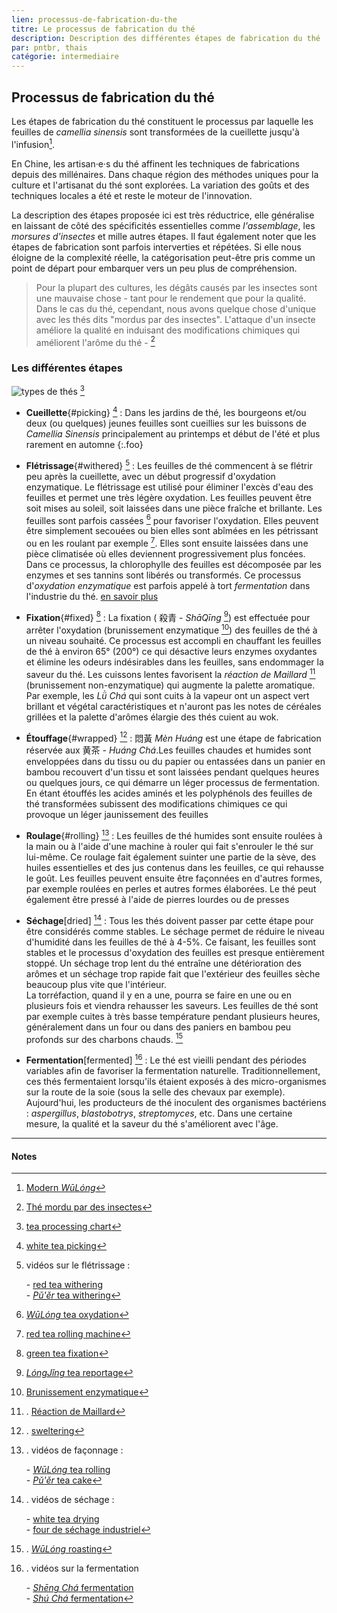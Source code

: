 ```yaml
---
lien: processus-de-fabrication-du-the
titre: Le processus de fabrication du thé
description: Description des différentes étapes de fabrication du thé
par: pntbr, thais
catégorie: intermediaire
---
```


## Processus de fabrication du thé

Les étapes de fabrication du thé constituent le processus par laquelle les feuilles de _camellia sinensis_ sont transformées de la cueillette jusqu'à l'infusion[^1].
  
En Chine, les artisan·e·s du thé affinent les techniques de fabrications depuis des millénaires. Dans chaque région des méthodes uniques pour la culture et l'artisanat du thé sont explorées. La variation des goûts et des techniques locales a été et reste le moteur de l'innovation.  

La description des étapes proposée ici est très réductrice, elle généralise en laissant de côté des spécificités essentielles comme  _l'assemblage_, les _morsures d'insectes_ et mille autres étapes. Il faut également noter que les étapes de fabrication sont parfois interverties et répétées. Si elle nous éloigne de la complexité réelle, la catégorisation peut-être pris comme un point de départ pour embarquer vers un peu plus de compréhension.

> Pour la plupart des cultures, les dégâts causés par les insectes sont une mauvaise chose - tant pour le rendement que pour la qualité. Dans le cas du thé, cependant, nous avons quelque chose d'unique avec les thés dits "mordus par des insectes". L'attaque d'un insecte améliore la qualité en induisant des modifications chimiques qui améliorent l'arôme du thé - [^2]

### Les différentes étapes

![types de thés](assets/media/types-de-the.svg) [^3]

- **Cueillette**{#picking} [^4] : Dans les jardins de thé, les bourgeons et/ou deux (ou quelques) jeunes feuilles sont cueillies sur les buissons de _Camellia Sinensis_ principalement au printemps et début de l'été et plus rarement en automne
{:.foo}
- **Flétrissage**{#withered} [^5] : Les feuilles de thé commencent à se flétrir peu après la cueillette, avec un début progressif d'oxydation enzymatique. Le flétrissage est utilisé pour éliminer l'excès d'eau des feuilles et permet une très légère oxydation. Les feuilles peuvent être soit mises au soleil, soit laissées dans une pièce fraîche et brillante. Les feuilles sont parfois cassées [^6] pour favoriser l'oxydation. Elles peuvent être simplement secouées ou bien elles sont abîmées en les pétrissant ou en les roulant par exemple [^7]. Elles sont ensuite laissées dans une pièce climatisée où elles deviennent progressivement plus foncées. Dans ce processus, la chlorophylle des feuilles est décomposée par les enzymes et ses tannins sont libérés ou transformés. Ce processus d'_oxydation enzymatique_ est parfois appelé à tort _fermentation_ dans l'industrie du thé. [en savoir plus](./ressources/oxydation-vs-fermentation)

- **Fixation**{#fixed} [^8] : La fixation ( 殺青 - _ShāQīng_ [^9]) est effectuée pour arrêter l'oxydation (brunissement enzymatique [^10]) des feuilles de thé à un niveau souhaité. Ce processus est accompli en chauffant les feuilles de thé à environ 65° (200°) ce qui désactive leurs enzymes oxydantes et élimine les odeurs indésirables dans les feuilles, sans endommager la saveur du thé. Les cuissons lentes favorisent la _réaction de Maillard_ [^11] (brunissement non-enzymatique) qui augmente la palette aromatique. Par exemple, les _Lǜ Chá_ qui sont cuits à la vapeur ont un aspect vert brillant et végétal caractéristiques et n'auront pas les notes de céréales grillées et la palette d'arômes élargie des thés cuient au wok.

- **Étouffage**{#wrapped} [^12] : 悶黃 _Mèn Huáng_ est une étape de fabrication réservée aux 黄茶 - _Huáng Chá_.Les feuilles chaudes et humides sont enveloppées dans du tissu ou du papier ou entassées dans un panier en bambou recouvert d'un tissu et sont laissées pendant quelques heures ou quelques jours, ce qui démarre un léger processus de fermentation. En étant étouffés les acides aminés et les polyphénols des feuilles de thé transformées subissent des modifications chimiques ce qui provoque un léger jaunissement des feuilles

- **Roulage**{#rolling} [^13] : Les feuilles de thé humides sont ensuite roulées à la main ou à l'aide d'une machine à rouler qui fait s'enrouler le thé sur lui-même. Ce roulage fait également suinter une partie de la sève, des huiles essentielles et des jus contenus dans les feuilles, ce qui rehausse le goût. Les feuilles peuvent ensuite être façonnées en d'autres formes, par exemple roulées en perles et autres formes élaborées. Le thé peut également être pressé à l'aide de pierres lourdes ou de presses
  
- **Séchage**[dried] [^14] : Tous les thés doivent passer par cette étape pour être considérés comme stables. Le séchage permet de réduire le niveau d'humidité dans les feuilles de thé à 4-5%. Ce faisant, les feuilles sont stables et le processus d'oxydation des feuilles est presque entièrement stoppé. Un séchage trop lent du thé entraîne une détérioration des arômes et un séchage trop rapide fait que l'extérieur des feuilles sèche beaucoup plus vite que l'intérieur.  
La torréfaction, quand il y en a une, pourra se faire en une ou en plusieurs fois et viendra rehausser les saveurs. Les feuilles de thé sont par exemple cuites à très basse température pendant plusieurs heures, généralement dans un four ou dans des paniers en bambou peu profonds sur des charbons chauds. [^15]

- **Fermentation**[fermented] [^16] : Le thé est vieilli pendant des périodes variables afin de favoriser la fermentation naturelle. Traditionnellement, ces thés fermentaient lorsqu'ils étaient exposés à des micro-organismes sur la route de la soie (sous la selle des chevaux par exemple). Aujourd'hui, les producteurs de thé inoculent des organismes bactériens : _aspergillus_, _blastobotrys_,  _streptomyces_, etc. Dans une certaine mesure, la qualité et la saveur du thé s'améliorent avec l'âge.

---
#### Notes

[^1]: [Modern _WūLóng_](https://invidio.us/watch?v=CzkhqNjJ_Mg)

[^2]: [Thé mordu par des insectes](/ressources/cicadellidae)

[^3]: [tea processing chart](https://teaepicure.com/tea-processing-chart/)

[^4]: [white tea picking](https://www.youtube.com/GtDSfYq4sPg?t=765)

[^5]: vidéos sur le flétrissage :

    \- [red tea withering](https://invidio.us/kk7fA1-t7YA?t=345)  
    \- [_Pǔ'ěr_ tea withering](https://invidio.us/ZAcpNMRY4LE?t=587)

[^6]: [_WūLóng_ tea oxydation](https://invidio.us/CS-KCBmY2pA?t=640)

[^7]: [red tea rolling machine](https://invidio.us/kk7fA1-t7YA?t=437)

[^8]: [green tea fixation](https://invidio.us/_KxwUpEEq64?t=614)

[^9]: [_LóngJǐng_ tea reportage](https://invidio.us/watch?v=7DmnpLY-V68)

[^10]: [Brunissement enzymatique](https://fr.wikipedia.org/wiki/Brunissement_enzymatique)

[^11]: . [Réaction de Maillard](https://fr.wikipedia.org/wiki/R%C3%A9action_de_Maillard)

[^12]: . [sweltering](https://invidio.us/PhaeOHivt6s?t=342)
  
[^13]: . vidéos de façonnage :

    \- [_WūLóng_ tea rolling](https://invidio.us/CS-KCBmY2pA?t=745)  
    \- [_Pǔ'ěr_ tea cake](https://invidio.us/syDZMKuU1tY?t=22)

[^14]: . vidéos de séchage :

    \- [white tea drying](https://invidio.us/GtDSfYq4sPg?t=1981)  
    \- [four de séchage industriel](https://invidio.us/ftMU1J-4Jvg)

[^15]: . [_WūLóng_ roasting](https://invidio.us/CS-KCBmY2pA?t=1711)

[^16]: . vidéos sur la fermentation

    \- [_Shēng Chá_ fermentation](https://invidio.us/d2BekCvAZqM?t=448)  
    \- [_Shú Chá_ fermentation](https://invidio.us/oI4yDyH1oUM)
